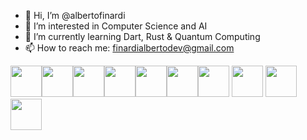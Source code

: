 - 👋 Hi, I’m @albertofinardi
- 👀 I’m interested in Computer Science and AI
- 🌱 I’m currently learning Dart, Rust & Quantum Computing
- 📫 How to reach me: finardialbertodev@gmail.com

<img height=50 src="https://cdn.jsdelivr.net/gh/devicons/devicon/icons/python/python-original.svg"/><img height=50 src="https://cdn.jsdelivr.net/gh/devicons/devicon/icons/java/java-original.svg"/><img height=50 src="https://cdn.jsdelivr.net/gh/devicons/devicon/icons/html5/html5-original.svg" /><img height=50 src="https://cdn.jsdelivr.net/gh/devicons/devicon/icons/css3/css3-original.svg" /><img height=50 src="https://cdn.jsdelivr.net/gh/devicons/devicon/icons/angularjs/angularjs-original.svg" /><img height=50 src="https://cdn.jsdelivr.net/gh/devicons/devicon/icons/git/git-plain.svg"/><img height=50 src="https://cdn.jsdelivr.net/gh/devicons/devicon/icons/github/github-original.svg"/> <img src="https://cdn.jsdelivr.net/gh/devicons/devicon/icons/electron/electron-original.svg" height=50/> <img src="https://cdn.jsdelivr.net/gh/devicons/devicon/icons/javascript/javascript-original.svg" height=50/> <img src="https://cdn.jsdelivr.net/gh/devicons/devicon/icons/c/c-original.svg" height=50/>
